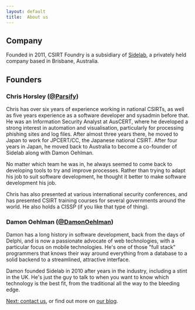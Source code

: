 ```yaml
---
layout: default
title:  About us 
---
```


## Company

Founded in 2011, CSIRT Foundry is a subsidiary of <a href="http://www.sidelab.com">Sidelab</a>, a privately held company based in Brisbane, Australia.

## Founders

### Chris Horsley (<a href="https://twitter.com/Parsify">@Parsify</a>)

Chris has over six years of experience working in national CSIRTs, as well as five years experience as a software developer and sysadmin before that. He was an Information Security Analyst at AusCERT, where he developed a strong interest in automation and visualisation, particularly for processing phishing sites and log files. After almost three years there, he moved to Japan to work for JPCERT/CC, the Japanese national CSIRT. After four years in Japan, he moved back to Australia to become a co-founder of Sidelab along with Damon Oehlman.

No matter which team he was in, he always seemed to come back to developing tools to try and improve processes. Rather than trying to adapt his job to suit software development, he thought it better to make software development his job.

Chris has also presented at various international security conferences, and has presented CSIRT training courses for several governments around the world.  He also holds a CISSP (if you like that type of thing).

### Damon Oehlman (<a href="https://twitter.com/DamonOehlman">@DamonOehlman</a>)

Damon has a long history in software development, back from the days of Delphi, and is now a passionate advocate of web technologies, with a particular focus on mobile technologies. He's one of those "full stack" programmers that knows their way around everything from a database to a solid backend to a streamlined, attractive interface.

Damon founded Sidelab in 2010 after years in the industry, including a stint in the UK. He's just the guy to talk to when you want to know which technology is the best fit, from the traditional all the way to the bleeding edge.

<p><a href="/contact/">Next: contact us</a>, or find out more on <a href="/blog/">our blog</a>. 
